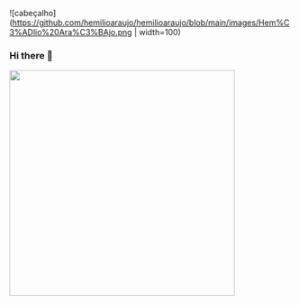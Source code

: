 ![cabeçalho](https://github.com/hemilioaraujo/hemilioaraujo/blob/main/images/Hem%C3%ADlio%20Ara%C3%BAjo.png | width=100)

### Hi there 👋

<!--
**hemilioaraujo/hemilioaraujo** is a ✨ _special_ ✨ repository because its `README.md` (this file) appears on your GitHub profile.

Here are some ideas to get you started:

- 🔭 I’m currently working on ...
- 🌱 I’m currently learning ...
- 👯 I’m looking to collaborate on ...
- 🤔 I’m looking for help with ...
- 💬 Ask me about ...
- 📫 How to reach me: ...
- 😄 Pronouns: ...
- ⚡ Fun fact: ...
-->


<img width="400px" align="left" src="https://github-readme-stats.vercel.app/api/top-langs/?username=hemilioaraujo&hide=html&layout=compact&theme=buefy" />
